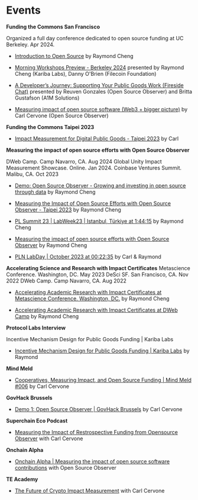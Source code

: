 

# Events

**Funding the Commons San Francisco**

Organized a full day conference dedicated to open source funding at UC Berkeley. Apr 2024.

- [Introduction to Open Source](https://drive.google.com/file/d/1KCKp5YU36c9u3_2r-oTCH0zM9nVmqpPl/view) by Raymond Cheng

- [Morning Workshops Preview - Berkeley 2024](https://www.youtube.com/watch?v=6uW2lpoXe7Q&list=PL3C6eF-zu5AZC9dFtgMVhnclE5GtnkWvX&index=13) presented by Raymond Cheng (Kariba Labs), Danny O'Brien (Filecoin Foundation)

- [A Developer’s Journey: Supporting Your Public Goods Work (Fireside Chat)](https://www.youtube.com/watch?v=r5CThl_e6mo&list=PL3C6eF-zu5AZC9dFtgMVhnclE5GtnkWvX&index=2) presented by Reuven Gonzales (Open Source Observer) and Britta Gustafson (A1M Solutions) 

- [Measuring impact of open source software (Web3 + bigger picture)](https://www.youtube.com/watch?v=rMIiGbxEAw8&list=PL3C6eF-zu5AZC9dFtgMVhnclE5GtnkWvX&index=6) by Carl Cervone (Open Source Observer)

**Funding the Commons Taipei 2023**

- [Impact Measurement for Digital Public Goods - Taipei 2023](https://www.youtube.com/watch?v=vxowxlJ4I6w) by Carl 


**Measuring the impact of open source efforts with Open Source Observer**

DWeb Camp. Camp Navarro, CA. Aug 2024 Global Unity Impact Measurement Showcase. Online. Jan 2024. Coinbase Ventures Summit. Malibu, CA. Oct 2023
	
- [Demo: Open Source Observer - Growing and investing in open source through data](https://www.youtube.com/watch?v=cNhQJ5FmvjQ) by Raymond Cheng

- [Measuring the Impact of Open Source Efforts with Open Source Observer - Taipei 2023](https://www.youtube.com/watch?v=D7xS0fgRYuQ) by Raymond Cheng

- [PL Summit 23 | LabWeek23 | Istanbul, Türkiye at 1:44:15](https://www.youtube.com/watch?v=sHvdBRj3kxE&t=6250s) by Raymond Cheng

- [Measuring the impact of open source efforts with Open Source Observer](https://www.youtube.com/watch?v=szGLQDwm_E0) by Raymond Cheng

- [PLN LabDay | October 2023 at 00:22:35](https://www.youtube.com/watch?v=V7sI5pO3TT0&t=1354s) by Carl & Raymond 


**Accelerating Science and Research with Impact Certificates**
Metascience Conference. Washington, DC. May 2023 DeSci SF. San Francisco, CA. Nov 2022 DWeb Camp. Camp Navarro, CA. Aug 2022

- [Accelerating Academic Research with Impact Certificates at Metascience Conference. Washington, DC.](https://www.youtube.com/watch?v=_mLdx48B7zE&list=PLChfyH8TVDGlPTcKrVboBaf6QAGSJt1hQ&index=24)  by Raymond Cheng	

- [Accelerating Academic Research with Impact Certificates at DWeb Camp](https://archive.org/details/25-17_45_accelerating_academic_research_with_impact_certificates.mp4) by Raymond Cheng	

**Protocol Labs Interview**

Incentive Mechanism Design for Public Goods Funding | Kariba Labs	

- [Incentive Mechanism Design for Public Goods Funding | Kariba Labs](https://www.youtube.com/watch?v=ZNBQ68f5xC0) by Raymond			

**Mind Meld** 

- [Cooperatives, Measuring Impact, and Open Source Funding | Mind Meld #006](https://www.youtube.com/watch?v=m0YLDB54Whc)  by Carl Cervone	

**GovHack Brussels**

- [Demo 1: Open Source Observer | GovHack Brussels](https://www.youtube.com/watch?v=EConcXsMSJM)  by Carl Cervone

**Superchain Eco Podcast**

- [Measuring the Impact of Restrospective Funding from Opensource Observer](https://www.youtube.com/watch?v=SLYLiX4Ifqc) with Carl Cervone

**Onchain Alpha**

- [Onchain Alpha | Measuring the impact of open source software contributions](https://www.youtube.com/watch?v=TAxJ_RMfrLU) with Open Source Observer

**TE Academy**

- [The Future of Crypto Impact Measurement](https://www.youtube.com/watch?v=_lV59GQGBA0) with Carl Cervone	
